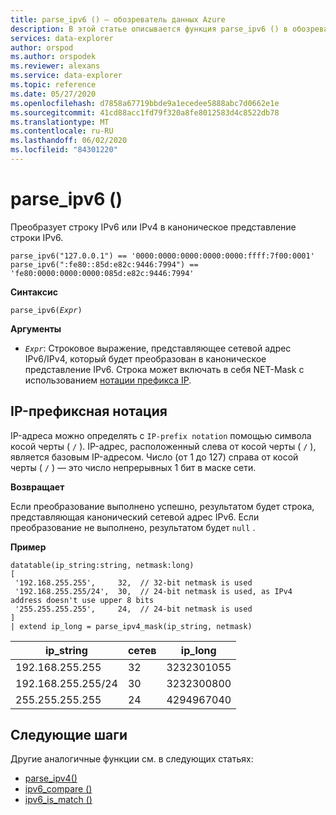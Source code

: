 ```yaml
---
title: parse_ipv6 () — обозреватель данных Azure
description: В этой статье описывается функция parse_ipv6 () в обозреватель данных Azure.
services: data-explorer
author: orspod
ms.author: orspodek
ms.reviewer: alexans
ms.service: data-explorer
ms.topic: reference
ms.date: 05/27/2020
ms.openlocfilehash: d7858a67719bbde9a1ecedee5888abc7d0662e1e
ms.sourcegitcommit: 41cd88acc1fd79f320a8fe8012583d4c8522db78
ms.translationtype: MT
ms.contentlocale: ru-RU
ms.lasthandoff: 06/02/2020
ms.locfileid: "84301220"
---
```

# <a name="parse_ipv6"></a>parse_ipv6 ()

Преобразует строку IPv6 или IPv4 в каноническое представление строки IPv6.

```kusto
parse_ipv6("127.0.0.1") == '0000:0000:0000:0000:0000:ffff:7f00:0001'
parse_ipv6(":fe80::85d:e82c:9446:7994") == 'fe80:0000:0000:0000:085d:e82c:9446:7994'
```

**Синтаксис**

`parse_ipv6(`*`Expr`*`)`

**Аргументы**

* *`Expr`*: Строковое выражение, представляющее сетевой адрес IPv6/IPv4, который будет преобразован в каноническое представление IPv6. Строка может включать в себя NET-Mask с использованием [нотации префикса IP](#ip-prefix-notation).

## <a name="ip-prefix-notation"></a>IP-префиксная нотация

IP-адреса можно определять с `IP-prefix notation` помощью символа косой черты ( `/` ).
IP-адрес, расположенный слева от косой черты ( `/` ), является базовым IP-адресом. Число (от 1 до 127) справа от косой черты ( `/` ) — это число непрерывных 1 бит в маске сети.

**Возвращает**

Если преобразование выполнено успешно, результатом будет строка, представляющая канонический сетевой адрес IPv6.
Если преобразование не выполнено, результатом будет `null` .

**Пример**

<!-- csl: https://help.kusto.windows.net/Samples -->
```kusto
datatable(ip_string:string, netmask:long)
[
 '192.168.255.255',     32,  // 32-bit netmask is used
 '192.168.255.255/24',  30,  // 24-bit netmask is used, as IPv4 address doesn't use upper 8 bits
 '255.255.255.255',     24,  // 24-bit netmask is used
]
| extend ip_long = parse_ipv4_mask(ip_string, netmask)
```

|ip_string|сетев|ip_long|
|---|---|---|
|192.168.255.255|32|3232301055|
|192.168.255.255/24|30|3232300800|
|255.255.255.255|24|4294967040|

## <a name="next-steps"></a>Следующие шаги

Другие аналогичные функции см. в следующих статьях:

* [parse_ipv4()](parse-ipv4function.md)
* [ipv6_compare ()](ipv6-comparefunction.md)
* [ipv6_is_match ()](ipv6-is-matchfunction.md)
